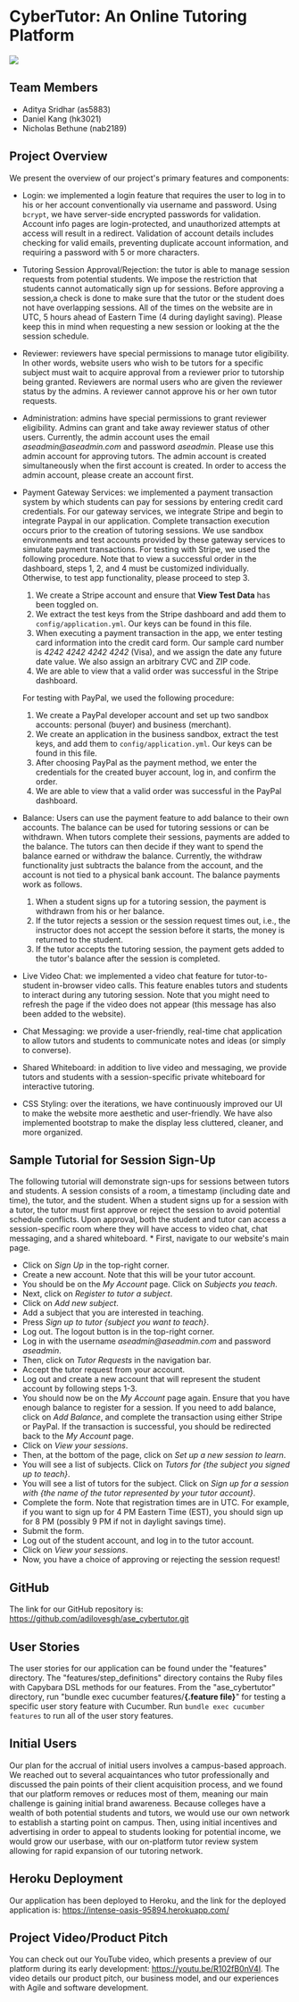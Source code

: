# CyberTutor: An Online Tutoring Platform

<img src="cybertutor_homepage.png"/>

## Team Members
* Aditya Sridhar (as5883)
* Daniel Kang (hk3021)
* Nicholas Bethune (nab2189)

## Project Overview
We present the overview of our project's primary features and components:

* Login: we implemented a login feature that requires the user to log in to his or her account conventionally via username and password. Using `bcrypt`, we have server-side encrypted passwords for validation. Account info pages are login-protected, and unauthorized attempts at access will result in a redirect. Validation of account details includes checking for valid emails, preventing duplicate account information, and requiring a password with 5 or more characters. 

* Tutoring Session Approval/Rejection: the tutor is able to manage session requests from potential students. We impose the restriction that students cannot automatically sign up for sessions. Before approving a session,a check is done to make sure that the tutor or the student does not have overlapping sessions. All of the times on the website are in UTC, 5 hours ahead of Eastern Time (4 during daylight saving). Please keep this in mind when requesting a new session or looking at the the session schedule.

* Reviewer: reviewers have special permissions to manage tutor eligibility. In other words, website users who wish to be tutors for a specific subject must wait to acquire approval from a reviewer prior to tutorship being granted. Reviewers are normal users who are given the reviewer status by the admins. A reviewer cannot approve his or her own tutor requests.

* Administration: admins have special permissions to grant reviewer eligibility. Admins can grant and take away reviewer status of other users. Currently, the admin account uses the email _aseadmin@aseadmin.com_ and password _aseadmin_. Please use this admin account for approving tutors. The admin account is created simultaneously when the first account is created. In order to access the admin account, please create an account first.

* Payment Gateway Services: we implemented a payment transaction system by which students can pay for sessions by entering credit card credentials. For our gateway services, we integrate Stripe and begin to integrate Paypal in our application. Complete transaction execution occurs prior to the creation of tutoring sessions. We use sandbox environments and test accounts provided by these gateway services to simulate payment transactions. For testing with Stripe, we used the following procedure. Note that to view a successful order in the dashboard, steps 1, 2, and 4 must be customized individually. Otherwise, to test app functionality, please proceed to step 3.
  1. We create a Stripe account and ensure that __View Test Data__ has been toggled on.
  2. We extract the test keys from the Stripe dashboard and add them to `config/application.yml`. Our keys can be found in this file.
  3. When executing a payment transaction in the app, we enter testing card information into the credit card form. Our sample card number is _4242 4242 4242 4242_ (Visa), and we assign the date any future date value. We also assign an arbitrary CVC and ZIP code.
  4. We are able to view that a valid order was successful in the Stripe dashboard.

	For testing with PayPal, we used the following procedure:
	1. We create a PayPal developer account and set up two sandbox accounts: personal (buyer) and business (merchant).
	2. We create an application in the business sandbox, extract the test keys, and add them to `config/application.yml`. Our keys can be found in this file.
	3. After choosing PayPal as the payment method, we enter the credentials for the created buyer account, log in, and confirm the order.
	4. We are able to view that a valid order was successful in the PayPal dashboard.

* Balance: Users can use the payment feature to add balance to their own accounts. The balance can be used for tutoring sessions or can be withdrawn. When tutors complete their sessions, payments are added to the balance. The tutors can then decide if they want to spend the balance earned or withdraw the balance. Currently, the withdraw functionality just subtracts the balance from the account, and the account is not tied to a physical bank account. The balance payments work as follows.
	1. When a student signs up for a tutoring session, the payment is withdrawn from his or her balance.
	2. If the tutor rejects a session or the session request times out, i.e., the instructor does not accept the session before it starts, the money is returned to the student.
	3. If the tutor accepts the tutoring session, the payment gets added to the tutor's balance after the session is completed.

* Live Video Chat: we implemented a video chat feature for tutor-to-student in-browser video calls. This feature enables tutors and students to interact during any tutoring session. Note that you might need to refresh the page if the video does not appear (this message has also been added to the website).

* Chat Messaging: we provide a user-friendly, real-time chat application to allow tutors and students to communicate notes and ideas (or simply to converse).

* Shared Whiteboard: in addition to live video and messaging, we provide tutors and students with a session-specific private whiteboard for interactive tutoring.

* CSS Styling: over the iterations, we have continuously improved our UI to make the website more aesthetic and user-friendly. We have also implemented bootstrap to make the display less cluttered, cleaner, and more organized.

## Sample Tutorial for Session Sign-Up
The following tutorial will demonstrate sign-ups for sessions between tutors and students. A session consists of a room, a timestamp (including date and time), the tutor, and the student. When a student signs up for a session with a tutor, the tutor must first approve or reject the session to avoid potential schedule conflicts. Upon approval, both the student and tutor can access a session-specific room where they will have access to video chat, chat messaging, and a shared whiteboard. * First, navigate to our website's main page.
* Click on _Sign Up_ in the top-right corner.
* Create a new account. Note that this will be your tutor account.
* You should be on the _My Account_ page. Click on _Subjects you teach_.
* Next, click on _Register to tutor a subject_.
* Click on _Add new subject_.
* Add a subject that you are interested in teaching.
* Press _Sign up to tutor {subject you want to teach}_.
* Log out. The logout button is in the top-right corner.
* Log in with the username _aseadmin@aseadmin.com_ and password _aseadmin_.
* Then, click on _Tutor Requests_ in the navigation bar.
* Accept the tutor request from your account.
* Log out and create a new account that will represent the student account by following steps 1-3.
* You should now be on the _My Account_ page again. Ensure that you have enough balance to register for a session. If you need to add balance, click on _Add Balance_, and complete the transaction using either Stripe or PayPal. If the transaction is successful, you should be redirected back to the _My Account_ page.
* Click on _View your sessions_.
* Then, at the bottom of the page, click on _Set up a new session to learn_.
* You will see a list of subjects. Click on _Tutors for {the subject you signed up to teach}_.
* You will see a list of tutors for the subject. Click on _Sign up for a session with {the name of the tutor represented by your tutor account}_.
* Complete the form. Note that registration times are in UTC. For example, if you want to sign up for 4 PM Eastern Time (EST), you should sign up for 8 PM (possibly 9 PM if not in daylight savings time).
* Submit the form.
* Log out of the student account, and log in to the tutor account.
* Click on _View your sessions_.
* Now, you have a choice of approving or rejecting the session request!

## GitHub
The link for our GitHub repository is: https://github.com/adilovesgh/ase_cybertutor.git

## User Stories
The user stories for our application can be found under the "features" directory. The "features/step_definitions" directory contains the Ruby files with Capybara DSL methods for our features. From the "ase_cybertutor" directory, run "bundle exec cucumber features/__{.feature file}__" for testing a specific user story feature with Cucumber. Run `bundle exec cucumber features` to run all of the user story features.

## Initial Users
Our plan for the accrual of initial users involves a campus-based approach. We reached out to several acquaintances who tutor professionally and discussed the pain points of their client acquisition process, and we found that our platform removes or reduces most of them, meaning our main challenge is gaining initial brand awareness. Because colleges have a wealth of both potential students and tutors, we would use our own network to establish a starting point on campus. Then, using initial incentives and advertising in order to appeal to students looking for potential income, we would grow our userbase, with our on-platform tutor review system allowing for rapid expansion of our tutoring network.

## Heroku Deployment
Our application has been deployed to Heroku, and the link for the deployed application is: https://intense-oasis-95894.herokuapp.com/

## Project Video/Product Pitch
You can check out our YouTube video, which presents a preview of our platform during its early development: https://youtu.be/R102fB0nV4I. The video details our product pitch, our business model, and our experiences with Agile and software development.
